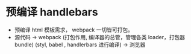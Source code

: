 # 预编译 handlebars
- 预编译 html 模板需求， webpack 一切皆可打包。
- 源代码 -> webpack (打包作用, 编译器的总管，管理各类  loader，打包器bundle) (styl, babel , handlerbars 进行编译) -> 浏览器